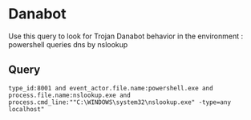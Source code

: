 # Danabot

Use this query to look for Trojan Danabot behavior in the environment : powershell queries dns by nslookup

## Query
```
type_id:8001 and event_actor.file.name:powershell.exe and process.file.name:nslookup.exe and process.cmd_line:""C:\WINDOWS\system32\nslookup.exe" -type=any localhost"

```

